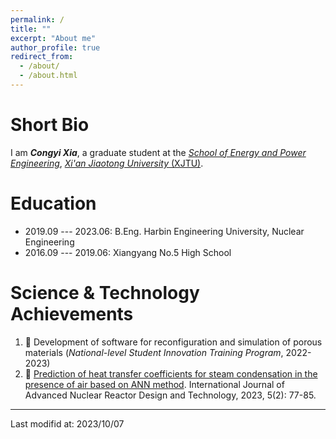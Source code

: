 ```yaml
---
permalink: /
title: ""
excerpt: "About me"
author_profile: true
redirect_from: 
  - /about/
  - /about.html
---
```



Short Bio
===

I am ***Congyi Xia***, a graduate student at the [*School of Energy and Power Engineering*](http://epe.xjtu.edu.cn/), [*Xi'an Jiaotong University* (XJTU)](http://www.xjtu.edu.cn/).


Education
===

* 2019.09 --- 2023.06: B.Eng. Harbin Engineering University, Nuclear Engineering
* 2016.09 --- 2019.06: Xiangyang No.5 High School


Science & Technology Achievements
===

1. 🥈 Development of software for reconfiguration and simulation of porous materials (*National-level Student Innovation Training Program*, 2022-2023)
2. 🥉 [Prediction of heat transfer coefficients for steam condensation in the presence of air based on ANN method](https://doi.org/10.1016/j.jandt.2023.07.001). International Journal of Advanced Nuclear Reactor Design and Technology, 2023, 5(2): 77-85.

---

Last modifid at: 2023/10/07
